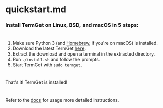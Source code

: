 # quickstart.md

### Install TermGet on Linux, BSD, and macOS in 5 steps:
#
 1. Make sure Python 3 (and [Homebrew](https://brew.sh), if you're on macOS) is installed.
 2. Download the latest TermGet [here](https://github.com/termget/termget/releases/latest).
 3. Extract the download and open a terminal in the extracted directory.
 4. Run `./install.sh` and follow the prompts.
 5. Start TermGet with `sudo termget`.
#
That's it! TermGet is installed!
#
Refer to the [docs](/docs/install.html) for usage more detailed instructions.
